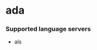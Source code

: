 # ada
<!--- THIS DOCUMENT IS AUTOMATICALLY GENERATED, DON'T EDIT IT -->

### Supported language servers

- als
